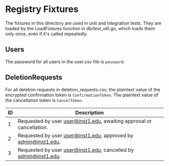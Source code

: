 # Registry Fixtures

The fixtures in this directory are used in unit and integration tests. They are loaded by the LoadFixtures function in db/test_util.go, which loads them only once, even if it's called repeatedly.

## Users

The password for all users in the user.csv file is `password`.

## DeletionRequests

For all deletion requests in deletion_requests.csv, the plaintext value of the encrypted confirmation token is `ConfirmationToken`. The plaintext value of the cancellation token is `CancelToken`.

| ID  | Description |
| --- | ----------- |
| 1   | Requested by user user@inst1.edu, awaiting approval or cancellation. |
| 2   | Requested by user user@inst1.edu, approved by admin@inst1.edu.       |
| 3   | Requested by user user@inst1.edu, cancelled by admin@inst1.edu.      |
